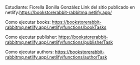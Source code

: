 Estudiante: Fiorella Bonilla González
Link del sitio publicado en netlify:https://bookstorerabbit-rabbitmq.netlify.app/

Como ejecutar books:
https://bookstorerabbit-rabbitmq.netlify.app/.netlify/functions/bookTasks

Como ejecutar publisher:
https://bookstorerabbit-rabbitmq.netlify.app/.netlify/functions/publisherTask

Como ejecutar authors:
https://bookstorerabbit-rabbitmq.netlify.app/.netlify/functions/authorTask